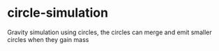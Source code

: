 # circle-simulation
Gravity simulation using circles, the circles can merge and emit smaller circles when they gain mass
